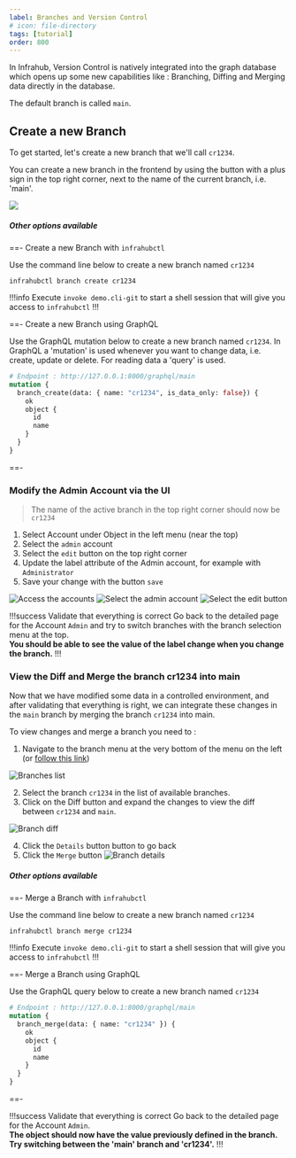 ```yaml
---
label: Branches and Version Control
# icon: file-directory
tags: [tutorial]
order: 800
---
```


In Infrahub, Version Control is natively integrated into the graph database which opens up some new capabilities like : Branching, Diffing and Merging data directly in the database.

The default branch is called `main`.

## Create a new Branch

To get started, let's create a new branch that we'll call `cr1234`.

You can create a new branch in the frontend by using the button with a plus sign in the top right corner, next to the name of the current branch, i.e. 'main'.

![](../media/tutorial/tutorial_1_branch_creation.png)

##### Other options available

==- Create a new Branch with `infrahubctl`

Use the command line below to create a new branch named `cr1234`
```
infrahubctl branch create cr1234
```

!!!info
Execute `invoke demo.cli-git` to start a shell session that will give you access to `infrahubctl`
!!!

==- Create a new Branch using GraphQL

Use the GraphQL mutation below to create a new branch named `cr1234`. In GraphQL a 'mutation' is used
whenever you want to change data, i.e. create, update or delete. For reading data a 'query' is used.

```graphql
# Endpoint : http://127.0.0.1:8000/graphql/main
mutation {
  branch_create(data: { name: "cr1234", is_data_only: false}) {
    ok
    object {
      id
      name
    }
  }
}
```
==-

### Modify the Admin Account via the UI

> The name of the active branch in the top right corner should now be `cr1234`
1. Select Account under Object in the left menu (near the top)
2. Select the `admin` account
3. Select the `edit` button on the top right corner
4. Update the label attribute of the Admin account, for example with `Administrator`
5. Save your change with the button `save`

![Access the accounts](../media/tutorial/tutorial_1_accounts.png)
![Select the admin account](../media/tutorial/tutorial_1_account_details.png)
![Select the `edit` button](../media/tutorial/tutorial_1_account_edit.png)

!!!success Validate that everything is correct
Go back to the detailed page for the Account `Admin` and try to switch branches with the branch selection menu at the top. <br>
**You should be able to see the value of the label change when you change the branch.**
!!!

### View the Diff and Merge the branch cr1234 into main

Now that we have modified some data in a controlled environment, and after validating that everything is right, we can integrate these changes in the `main` branch by merging the branch `cr1234` into main.

To view changes and merge a branch you need to :
1. Navigate to the branch menu at the very bottom of the menu on the left (or [follow this link](http://localhost:3000/branches/))

![Branches list](../media/tutorial/tutorial_1_branch_list.png)

2. Select the branch `cr1234` in the list of available branches.
3. Click on the Diff button and expand the changes to view the diff between `cr1234` and `main`.

![Branch diff](../media/tutorial/tutorial_1_branch_diff.png)

4. Click the `Details` button button to go back
5. Click the `Merge` button
![Branch details](../media/tutorial/tutorial_1_branch_details.png)


##### Other options available

==- Merge a Branch with `infrahubctl`

Use the command line below to create a new branch named `cr1234`
```
infrahubctl branch merge cr1234
```

!!!info
Execute `invoke demo.cli-git` to start a shell session that will give you access to `infrahubctl`
!!!

==- Merge a Branch using GraphQL

Use the GraphQL query below to create a new branch named `cr1234`

```graphql
# Endpoint : http://127.0.0.1:8000/graphql/main
mutation {
  branch_merge(data: { name: "cr1234" }) {
    ok
    object {
      id
      name
    }
  }
}
```
==-

!!!success Validate that everything is correct
Go back to the detailed page for the Account `Admin`.<br>
**The object should now have the value previously defined in the branch. Try switching between the 'main' branch and 'cr1234'.**
!!!



